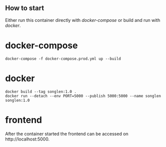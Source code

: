 ## How to start

Either run this container directly with *docker-compose* or build and run with *docker*.

# docker-compose
```
docker-compose -f docker-compose.prod.yml up --build
```

# docker
```
docker build --tag songlen:1.0 .
docker run --detach --env PORT=5000 --publish 5000:5000 --name songlen songlen:1.0
```

# frontend
After the container started the frontend can be accessed on http://localhost:5000.
